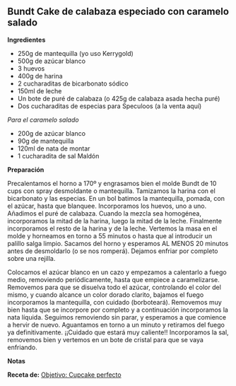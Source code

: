 ## Bundt Cake de calabaza especiado con caramelo salado

**Ingredientes**

- 250g de mantequilla (yo uso Kerrygold)
- 500g de azúcar blanco
- 3 huevos
- 400g de harina
- 2 cucharaditas de bicarbonato sódico
- 150ml de leche
- Un bote de puré de calabaza (o 425g de calabaza asada hecha puré)
- Dos cucharaditas de especias para Speculoos (a la venta aquí)

*Para el caramelo salado*

- 200g de azúcar blanco
- 90g de mantequilla
- 120ml de nata de montar
- 1 cucharadita de sal Maldón

**Preparación**

Precalentamos el horno a 170º y engrasamos bien el molde Bundt de 10 cups con spray desmoldante o mantequilla.
Tamizamos la harina con el bicarbonato y las especias.
En un bol batimos la mantequilla, pomada, con el azúcar, hasta que blanquee. Incorporamos los huevos, uno a uno. Añadimos el puré de calabaza. Cuando la mezcla sea homogénea, incorporamos la mitad de la harina, luego la mitad de la leche. Finalmente incorporamos el resto de la harina y de la leche.
Vertemos la masa en el molde y horneamos en torno a 55 minutos o hasta que al introducir un palillo salga limpio.
Sacamos del horno y esperamos AL MENOS 20 minutos antes de desmoldarlo (o se nos romperá). Dejamos enfriar por completo sobre una rejilla.

Colocamos el azúcar blanco en un cazo y empezamos a calentarlo a fuego medio, removiendo periódicamente, hasta que empiece a caramelizarse. Removemos para que se disuelva todo el azúcar, controlando el color del mismo, y cuando alcance un color dorado clarito, bajamos el fuego incorporamos la mantequilla, con cuidado (borboteará). Removemos muy bien hasta que se incorpore por completo y a continuación incorporamos la nata líquida. Seguimos removiendo sin parar, y esperamos a que comience a hervir de nuevo. Aguantamos en torno a un minuto y retiramos del fuego ya definitivamente. ¡¡Cuidado que estará muy caliente!! Incorporamos la sal, removemos bien y vertemos en un bote de cristal para que se vaya enfriando. 

**Notas**



**Receta de:** [Objetivo: Cupcake perfecto](http://www.objetivocupcake.com/2015/10/bundt-cake-de-calabaza-especiada-con.html)
